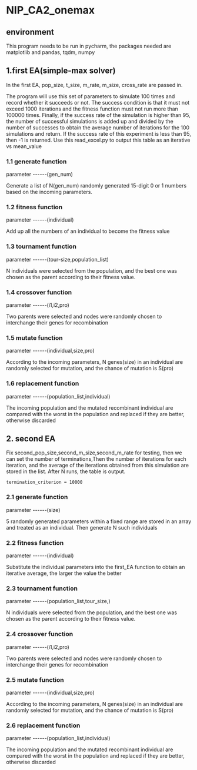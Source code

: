 # NIP_CA2_onemax

## environment

This program needs to be run in pycharm, the packages needed are matplotlib and pandas, tqdm, numpy

## 1.first EA(simple-max solver)

In the first EA, pop_size, t_size, m_rate, m_size, cross_rate are passed in.

The program will use this set of parameters to simulate 100 times and record whether it succeeds or not. The success condition is that it must not exceed 1000 iterations and the fitness function must not run more than 100000 times. Finally, if the success rate of the simulation is higher than 95, the number of successful simulations is added up and divided by the number of successes to obtain the average number of iterations for the 100 simulations and return. If the success rate of this experiment is less than 95, then -1 is returned. Use this read_excel.py to output this table as an iterative vs mean_value

### 1.1 generate function

parameter ------(gen_num)

Generate a list of N(gen_num) randomly generated 15-digit 0 or 1 numbers based on the incoming parameters.

### 1.2 fitness function

parameter ------(individual)

Add up all the numbers of an individual to become the fitness value

### 1.3 tournament function

parameter ------(tour-size,population_list)

N individuals were selected from the population, and the best one was chosen as the parent according to their fitness value.

### 1.4 crossover function

parameter ------(i1,i2,pro)

Two parents were selected and nodes were randomly chosen to interchange their genes for recombination

### 1.5 mutate function

parameter ------(individual,size,pro)

According to the incoming parameters, N genes(size) in an individual are randomly selected for mutation, and the chance of mutation is S(pro)

### 1.6 replacement function

parameter ------(population_list,individual)

The incoming population and the mutated recombinant individual are compared with the worst in the population and replaced if they are better, otherwise discarded

## 2. second EA

Fix second_pop_size,second_m_size,second_m_rate for testing, then we can set the number of terminations,Then the number of iterations for each iteration, and the average of the iterations obtained from this simulation are stored in the list. After N runs, the table is output.

```
termination_criterion = 10000
```

### 2.1 generate function

parameter ------(size)

5 randomly generated parameters within a fixed range are stored in an array and treated as an individual. Then generate N such individuals

### 2.2 fitness function

parameter ------(individual)

Substitute the individual parameters into the first_EA function to obtain an iterative average, the larger the value the better

### 2.3 tournament function

parameter ------(population_list,tour_size,)

N individuals were selected from the population, and the best one was chosen as the parent according to their fitness value.

### 2.4 crossover function

parameter ------(i1,i2,pro)

Two parents were selected and nodes were randomly chosen to interchange their genes for recombination

### 2.5 mutate function

parameter ------(individual,size,pro)

According to the incoming parameters, N genes(size) in an individual are randomly selected for mutation, and the chance of mutation is S(pro)

### 2.6 replacement function

parameter ------(population_list,individual)

The incoming population and the mutated recombinant individual are compared with the worst in the population and replaced if they are better, otherwise discarded

